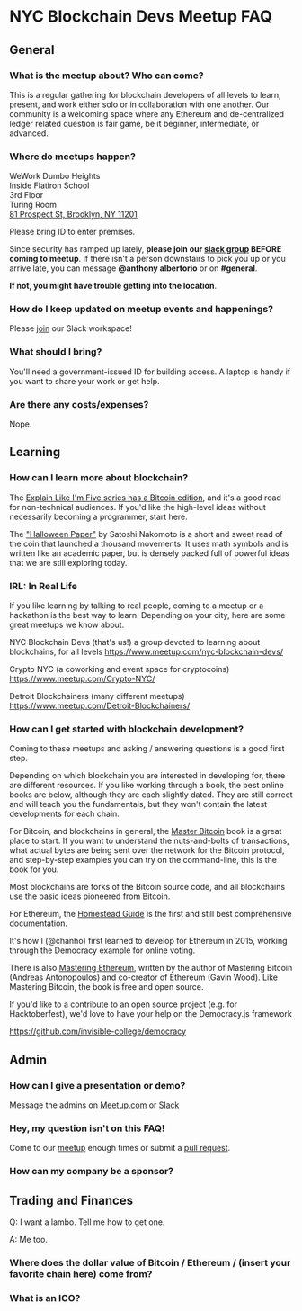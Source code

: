 # NYC Blockchain Devs Meetup FAQ

## General

### What is the meetup about?  Who can come?
This is a regular gathering for blockchain developers of all levels to learn, present, and work either solo or in collaboration with one another. Our community is a welcoming space where any Ethereum and de-centralized ledger related question is fair game, be it beginner, intermediate, or advanced.

### Where do meetups happen?
WeWork Dumbo Heights \
Inside Flatiron School \
3rd Floor  \
Turing Room  \
[81 Prospect St, Brooklyn, NY 11201](https://goo.gl/maps/9BPpedPMVW9sgfE17)

Please bring ID to enter premises.

Since security has ramped up lately, **please join our [slack group](http://bit.ly/nyc-blockchain-devs-slack-join) BEFORE coming to meetup**. If there isn't a person downstairs to pick you up or you arrive late, you can message **@anthony albertorio** or on **#general**. 

**If not, you might have trouble getting into the location**.

### How do I keep updated on meetup events and happenings?
Please [join](http://bit.ly/nyc-blockchain-devs-slack-join) our Slack workspace!   

### What should I bring?
You'll need a government-issued ID for building access.  A laptop is handy if you want to share your work or get help.

### Are there any costs/expenses?
Nope.  

## Learning

### How can I learn more about blockchain?

The [Explain Like I'm Five series has a Bitcoin edition](https://www.freecodecamp.org/news/explain-bitcoin-like-im-five-73b4257ac833/),
and it's a good read for non-technical audiences. If you'd
like the high-level ideas without necessarily becoming a
programmer, start here.

The ["Halloween Paper"](https://bitcoin.org/bitcoin.pdf)
by Satoshi Nakomoto is a short and sweet
read of the coin that launched a thousand movements. It uses
math symbols and is written like an academic paper, but is
densely packed full of powerful ideas that we are still
exploring today.


### IRL: In Real Life
If you like learning by talking to real people, coming to a
meetup or a hackathon is the best way to learn. Depending on
your city, here are some great meetups we know about.

NYC Blockchain Devs (that's us!)
a group devoted to learning about blockchains, for all levels
https://www.meetup.com/nyc-blockchain-devs/

Crypto NYC (a coworking and event space for cryptocoins)
https://www.meetup.com/Crypto-NYC/

Detroit Blockchainers (many different meetups)
https://www.meetup.com/Detroit-Blockchainers/

### How can I get started with blockchain development?

Coming to these meetups and asking / answering questions is a good first step.

Depending on which blockchain you are interested in developing for, there are
different resources. If you like working through a book, the best online books
are below, although they are each slightly dated. They are still correct and
will teach you the fundamentals, but they won't contain the latest developments
for each chain.

For Bitcoin, and blockchains in general, the [Master Bitcoin](https://bitcoinbook.info/) book is a great place to start. If you want to understand the nuts-and-bolts of transactions, what actual bytes are being sent over the network for the Bitcoin protocol, and step-by-step examples you can try on the command-line, this is the book for you.

Most blockchains are forks of the Bitcoin source code, and all blockchains use
the basic ideas pioneered from Bitcoin.

For Ethereum, the [Homestead Guide](https://ethereum-homestead.readthedocs.io/en/latest/index.html) is the first and still best comprehensive documentation.

It's how I (@chanho) first learned to develop for Ethereum in 2015, working through the Democracy example for online voting.

There is also [Mastering Ethereum](https://github.com/ethereumbook/ethereumbook), written by the author of Mastering Bitcoin (Andreas Antonopoulos) and co-creator of Ethereum (Gavin Wood). Like Mastering Bitcoin, the book is free and open source.

If you'd like to a contribute to an open source project (e.g. for Hacktoberfest),
we'd love to have your help on the Democracy.js framework

https://github.com/invisible-college/democracy

## Admin

### How can I give a presentation or demo?

Message the admins on [Meetup.com](https://www.meetup.com/nyc-blockchain-devs/)
or [Slack](http://bit.ly/nyc-blockchain-devs-slack-join)

### Hey, my question isn't on this FAQ!

Come to our [meetup](https://www.meetup.com/nyc-blockchain-devs/) enough times or submit a [pull request](https://github.com/NYC-Blockchain-Devs/meetup-faq/pulls).

### How can my company be a sponsor?

## Trading and Finances
Q: I want a lambo. Tell me how to get one.

A: Me too.


### Where does the dollar value of Bitcoin / Ethereum / (insert your favorite chain here) come from?

### What is an ICO?
